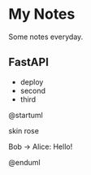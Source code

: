 # My Notes

Some notes everyday.

## FastAPI

* deploy
* second
* third


@startuml

skin rose

Bob -> Alice: Hello!

@enduml
